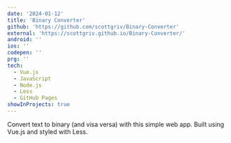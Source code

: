 ```yaml
---
date: '2024-01-12'
title: 'Binary Converter'
github: 'https://github.com/scottgriv/Binary-Converter'
external: 'https://scottgriv.github.io/Binary-Converter/'
android: ''
ios: ''
codepen: ''
prg: ''
tech:
  - Vue.js
  - JavaScript
  - Node.js
  - Less
  - GitHub Pages
showInProjects: true
---
```


Convert text to binary (and visa versa) with this simple web app. Built using Vue.js and styled with Less.
